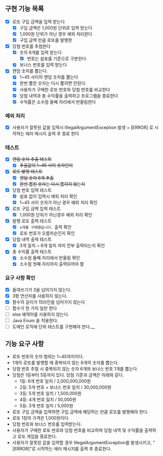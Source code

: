 ## 구현 기능 목록
- [X] 로또 구입 금액을 입력 받는다
  - [X] 구입 금액은 1,000원 단위로 입력 받는다
  - [X] 1,000원 단위가 아닌 경우 예외 처리한다
  - [X] 구입 금액 만큼 로또를 발행한
- [X] 당첨 번호를 추첨한다
  - [X] 숫자 6개를 입력 받는다
    - [X] 번호는 쉽표를 기준으로 구분한다
  - [X] 보너스 번호를 입력 받는다
- [X] 랜덤 숫자를 뽑는다.
  - [X] 1~45 사이의 랜덤 숫자를 뽑는다
  - [X] 한번 뽑힌 숫자는 다시 뽑히면 안된다.
  - [X] 사용자가 구매한 로또 번호와 당첨 번호를 비교한다
  - [X] 당첨 내역과 총 수익률을 출력하고 프로그램을 종료한다
  - [X] 수익률은 소수점 둘째 자리에서 반올림한다

### 예외 처리
- [X] 사용자가 잘못된 값을 입력시 IllegalArgumentException 발생 + [ERROR] 로 시작하는 에러 메시지 출력 후 종료 한다

### 테스트
- [X] ~~랜덤 숫자 추출 테스트~~
  - [X] ~~추출값이 1~45 사이 숫자인지~~
- [X] ~~로또 발행 테스트~~
  - [X] ~~랜덤 숫자 6개 추출~~
  - [X] ~~한번 뽑힌 숫자는 다시 뽑히지 않는지~~
- [X] 당첨 번호 입력 테스트
  - [X] 쉼표 없이 입력시 예외 처리 확인
  - [X] 1~45 사이 숫자가 아닌 경우 예외 처리 확인
- [X] 로또 구입 금액 입력 테스트
  - [X] 1,000원 단위가 아닌경우 예외 처리 확인
- [X] 발행 로또 출력 테스트
  - [X] `x개를 구매했습니다.` 출력 확인
  - [X] 로또 번호가 오름차순인지 확인
- [X] 당첨 내역 출력 테스트
  - [X] 3개 일치 ~ 6개 일치 까지 전부 출력되는지 확인
- [X] 총 수익률 출력 테스트
  - [X] 소수점 둘째 자리에서 반올림 확인
  - [X] 소수점 첫째 자리까지 출력되어야 함

### 요구 사항 확인
- [X] 들여쓰기가 3을 넘어가지 않는다.
- [X] 3항 연산자를 사용하지 않는다.
- [X] 함수의 길이가 15라인을 넘어가지 않는다
- [ ] 함수가 한 가지 일만 한다
- [ ] else 예약어를 사용하지 않는다.
- [ ] Java Enum 을 적용한다.
- [ ] 도메인 로직에 단위 테스트를 구현해야 한다.__

## 기능 요구 사항
- 로또 번호의 숫자 범위는 1~45까지이다.
- 1개의 로또를 발행할 때 중복되지 않는 6개의 숫자를 뽑는다.
- 당첨 번호 추첨 시 중복되지 않는 숫자 6개와 보너스 번호 1개를 뽑는다.
- 당첨은 1등부터 5등까지 있다. 당첨 기준과 금액은 아래와 같다.
    - 1등: 6개 번호 일치 / 2,000,000,000원
    - 2등: 5개 번호 + 보너스 번호 일치 / 30,000,000원
    - 3등: 5개 번호 일치 / 1,500,000원
    - 4등: 4개 번호 일치 / 50,000원
    - 5등: 3개 번호 일치 / 5,000원
- 로또 구입 금액을 입력하면 구입 금액에 해당하는 만큼 로또를 발행해야 한다.
- 로또 1장의 가격은 1,000원이다.
- 당첨 번호와 보너스 번호를 입력받는다. 
- 사용자가 구매한 로또 번호와 당첨 번호를 비교하여 당첨 내역 및 수익률을 출력하고 로또 게임을 종료한다. 
- 사용자가 잘못된 값을 입력할 경우 IllegalArgumentException를 발생시키고, "[ERROR]"로 시작하는 에러 메시지를 출력 후 종료한다.
